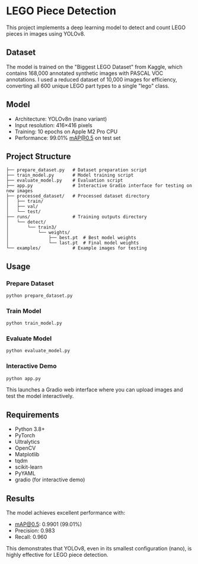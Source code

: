 # LEGO Piece Detection

This project implements a deep learning model to detect and count LEGO pieces in images using YOLOv8.

## Dataset

The model is trained on the "Biggest LEGO Dataset" from Kaggle, which contains 168,000 annotated synthetic images with PASCAL VOC annotations. I used a reduced dataset of 10,000 images for efficiency, converting all 600 unique LEGO part types to a single "lego" class.

## Model

- Architecture: YOLOv8n (nano variant)
- Input resolution: 416×416 pixels
- Training: 10 epochs on Apple M2 Pro CPU
- Performance: 99.01% mAP@0.5 on test set

## Project Structure

```
├── prepare_dataset.py   # Dataset preparation script
├── train_model.py       # Model training script
├── evaluate_model.py    # Evaluation script
├── app.py               # Interactive Gradio interface for testing on new images
├── processed_dataset/   # Processed dataset directory
│   ├── train/
│   ├── val/
│   └── test/
├── runs/                # Training outputs directory
│   └── detect/
│       └── train3/
│           └── weights/
│               ├── best.pt  # Best model weights
│               └── last.pt  # Final model weights
└── examples/            # Example images for testing
```

## Usage

### Prepare Dataset

```bash
python prepare_dataset.py
```

### Train Model

```bash
python train_model.py
```

### Evaluate Model

```bash
python evaluate_model.py
```

### Interactive Demo

```bash
python app.py
```

This launches a Gradio web interface where you can upload images and test the model interactively.

## Requirements

- Python 3.8+
- PyTorch
- Ultralytics
- OpenCV
- Matplotlib
- tqdm
- scikit-learn
- PyYAML
- gradio (for interactive demo)

## Results

The model achieves excellent performance with:
- mAP@0.5: 0.9901 (99.01%)
- Precision: 0.983
- Recall: 0.960

This demonstrates that YOLOv8, even in its smallest configuration (nano), is highly effective for LEGO piece detection.